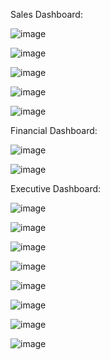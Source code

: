 
Sales Dashboard: 

![image](https://github.com/andemaral/Dashboards/assets/48655859/3430d4c9-7cf3-44a8-bb3c-995090a1d6c7)

![image](https://github.com/andemaral/Dashboards/assets/48655859/b0f89882-0343-4074-905d-635eaffe10cb)

![image](https://github.com/andemaral/Dashboards/assets/48655859/7ea50147-c807-4185-8008-d2398611cec0)

![image](https://github.com/andemaral/Dashboards/assets/48655859/842db4f5-9e9f-4d04-819a-b6118256d439)

![image](https://github.com/andemaral/Dashboards/assets/48655859/95309c32-82d3-45cf-be8c-4047265a292c)


Financial Dashboard: 

![image](https://github.com/andemaral/Dashboards/assets/48655859/724df60d-c570-409d-b7d5-d24569ce1cdf)

![image](https://github.com/andemaral/Dashboards/assets/48655859/bfbccbc8-b548-4825-bb09-895eed4bbc3b)


Executive Dashboard:


![image](https://github.com/andemaral/Dashboards/assets/48655859/f6b42ed1-c846-41b3-b311-39c5e91ccac2)

![image](https://github.com/andemaral/Dashboards/assets/48655859/8d03cd2c-1a01-4d26-9f50-53a87abe2714)

![image](https://github.com/andemaral/Dashboards/assets/48655859/fca159da-8580-477b-9722-30f9b5896ed5)

![image](https://github.com/andemaral/Dashboards/assets/48655859/19a26f27-269f-4a36-8cfa-97f6e6912b33)

![image](https://github.com/andemaral/Dashboards/assets/48655859/76bf9c87-ac39-495f-bc3d-b34999078fc5)

![image](https://github.com/andemaral/Dashboards/assets/48655859/57c903ff-0918-4209-9eb8-f0104d63e0e5)

![image](https://github.com/andemaral/Dashboards/assets/48655859/8a314184-e36d-443a-b863-4ae767ce661a)

![image](https://github.com/andemaral/Dashboards/assets/48655859/34687d58-ef2f-48ac-b8ad-315464f83116)





